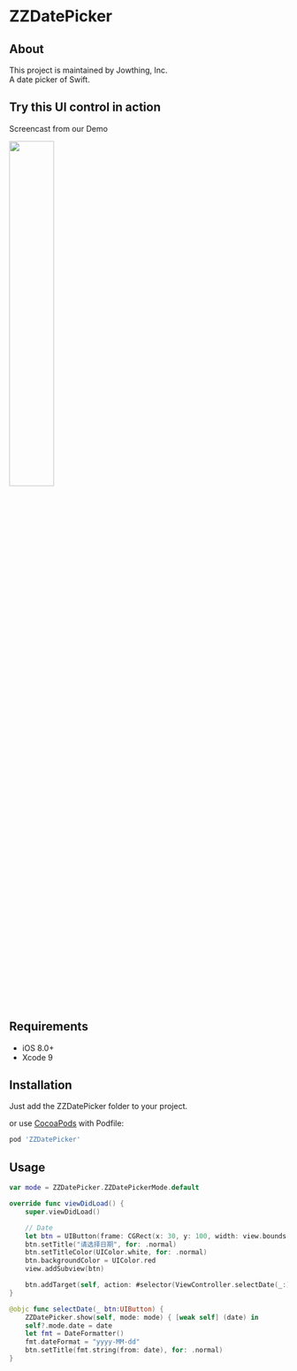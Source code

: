 # ZZDatePicker


## About
This project is maintained by Jowthing, Inc.<br>
A date picker of Swift.<br>

## Try this UI control in action

Screencast from our Demo

<img src="https://github.com/Jowthing/ZZDatePicker/blob/master/gifs/screen0.gif" width="40%"/>

## Requirements

- iOS 8.0+
- Xcode 9

## Installation

Just add the ZZDatePicker folder to your project.

or use [CocoaPods](https://cocoapods.org) with Podfile:
``` ruby
pod 'ZZDatePicker'
```


## Usage

``` Swift
var mode = ZZDatePicker.ZZDatePickerMode.default

override func viewDidLoad() {
    super.viewDidLoad()

    // Date
    let btn = UIButton(frame: CGRect(x: 30, y: 100, width: view.bounds.size.width-60, height: 50))
    btn.setTitle("请选择日期", for: .normal)
    btn.setTitleColor(UIColor.white, for: .normal)
    btn.backgroundColor = UIColor.red
    view.addSubview(btn)

    btn.addTarget(self, action: #selector(ViewController.selectDate(_:)), for: .touchDown)
}

@objc func selectDate(_ btn:UIButton) {
    ZZDatePicker.show(self, mode: mode) { [weak self] (date) in
    self?.mode.date = date
    let fmt = DateFormatter()
    fmt.dateFormat = "yyyy-MM-dd"
    btn.setTitle(fmt.string(from: date), for: .normal)
}
```





